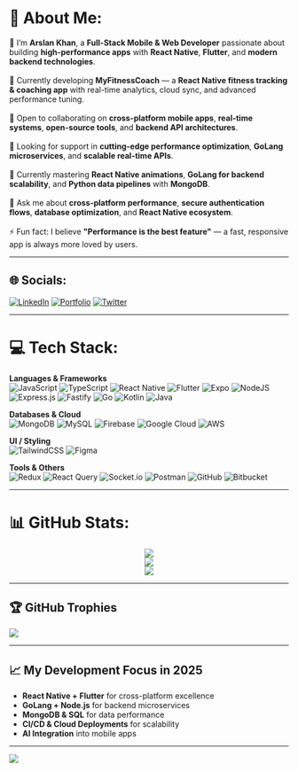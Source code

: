 # 💫 About Me:
🚀 I’m **Arslan Khan**, a **Full-Stack Mobile & Web Developer** passionate about building **high-performance apps** with **React Native**, **Flutter**, and **modern backend technologies**.<br><br>
🔭 Currently developing **MyFitnessCoach** — a **React Native fitness tracking & coaching app** with real-time analytics, cloud sync, and advanced performance tuning.<br><br>
👯 Open to collaborating on **cross-platform mobile apps**, **real-time systems**, **open-source tools**, and **backend API architectures**.<br><br>
🤝 Looking for support in **cutting-edge performance optimization**, **GoLang microservices**, and **scalable real-time APIs**.<br><br>
🌱 Currently mastering **React Native animations**, **GoLang for backend scalability**, and **Python data pipelines** with **MongoDB**.<br><br>
💬 Ask me about **cross-platform performance**, **secure authentication flows**, **database optimization**, and **React Native ecosystem**.<br><br>
⚡ Fun fact: I believe **"Performance is the best feature"** — a fast, responsive app is always more loved by users.

---

## 🌐 Socials:
[![LinkedIn](https://img.shields.io/badge/LinkedIn-%230077B5.svg?logo=linkedin&logoColor=white)](https://linkedin.com/in/arslankhan7006)
[![Portfolio](https://img.shields.io/badge/Portfolio-%23000000.svg?logo=vercel&logoColor=white)](https://yourportfolio.com)
[![Twitter](https://img.shields.io/badge/Twitter-%231DA1F2.svg?logo=Twitter&logoColor=white)](https://twitter.com/yourusername)

---

# 💻 Tech Stack:
**Languages & Frameworks**  
![JavaScript](https://img.shields.io/badge/javascript-%23323330.svg?style=for-the-badge&logo=javascript&logoColor=%23F7DF1E)
![TypeScript](https://img.shields.io/badge/typescript-%23007ACC.svg?style=for-the-badge&logo=typescript&logoColor=white)
![React Native](https://img.shields.io/badge/react_native-%2320232a.svg?style=for-the-badge&logo=react&logoColor=%2361DAFB)
![Flutter](https://img.shields.io/badge/flutter-%2302569B.svg?style=for-the-badge&logo=flutter&logoColor=white)
![Expo](https://img.shields.io/badge/expo-1C1E24?style=for-the-badge&logo=expo&logoColor=#D04A37)
![NodeJS](https://img.shields.io/badge/node.js-6DA55F?style=for-the-badge&logo=node.js&logoColor=white)
![Express.js](https://img.shields.io/badge/express.js-%23404d59.svg?style=for-the-badge&logo=express&logoColor=%2361DAFB)
![Fastify](https://img.shields.io/badge/fastify-%23000000.svg?style=for-the-badge&logo=fastify&logoColor=white)
![Go](https://img.shields.io/badge/go-%2300ADD8.svg?style=for-the-badge&logo=go&logoColor=white)
![Kotlin](https://img.shields.io/badge/kotlin-%237F52FF.svg?style=for-the-badge&logo=kotlin&logoColor=white)
![Java](https://img.shields.io/badge/java-%23ED8B00.svg?style=for-the-badge&logo=openjdk&logoColor=white)

**Databases & Cloud**  
![MongoDB](https://img.shields.io/badge/MongoDB-%234ea94b.svg?style=for-the-badge&logo=mongodb&logoColor=white)
![MySQL](https://img.shields.io/badge/mysql-4479A1.svg?style=for-the-badge&logo=mysql&logoColor=white)
![Firebase](https://img.shields.io/badge/firebase-%23039BE5.svg?style=for-the-badge&logo=firebase)
![Google Cloud](https://img.shields.io/badge/GoogleCloud-%234285F4.svg?style=for-the-badge&logo=google-cloud&logoColor=white)
![AWS](https://img.shields.io/badge/AWS-%23FF9900.svg?style=for-the-badge&logo=amazon-aws&logoColor=white)

**UI / Styling**  
![TailwindCSS](https://img.shields.io/badge/tailwindcss-%2338B2AC.svg?style=for-the-badge&logo=tailwind-css&logoColor=white)
![Figma](https://img.shields.io/badge/figma-%23F24E1E.svg?style=for-the-badge&logo=figma&logoColor=white)

**Tools & Others**  
![Redux](https://img.shields.io/badge/redux-%23593d88.svg?style=for-the-badge&logo=redux&logoColor=white)
![React Query](https://img.shields.io/badge/-React%20Query-FF4154?style=for-the-badge&logo=react%20query&logoColor=white)
![Socket.io](https://img.shields.io/badge/Socket.io-black?style=for-the-badge&logo=socket.io&badgeColor=010101)
![Postman](https://img.shields.io/badge/Postman-FF6C37?style=for-the-badge&logo=postman&logoColor=white)
![GitHub](https://img.shields.io/badge/github-%23121011.svg?style=for-the-badge&logo=github&logoColor=white)
![Bitbucket](https://img.shields.io/badge/bitbucket-%230047B3.svg?style=for-the-badge&logo=bitbucket&logoColor=white)

---

# 📊 GitHub Stats:
<p align="center">
  <img src="https://github-readme-stats.vercel.app/api/pin/?username=appcheet&repo=appcheet&theme=tokyonight" />
  <br/>
  <img src="https://github-readme-streak-stats.herokuapp.com/?user=appcheet&theme=tokyonight" />
  <br/>
  <img src="https://github-readme-stats.vercel.app/api?username=appcheet&show_icons=true&theme=tokyonight" />
</p>

---

## 🏆 GitHub Trophies
![](https://github-profile-trophy.vercel.app/?username=appcheet&theme=nightowl&no-frame=false&no-bg=true&margin-w=4)

---

## 📈 My Development Focus in 2025
- **React Native + Flutter** for cross-platform excellence  
- **GoLang + Node.js** for backend microservices  
- **MongoDB & SQL** for data performance  
- **CI/CD & Cloud Deployments** for scalability  
- **AI Integration** into mobile apps  

---

[![](https://visitcount.itsvg.in/api?id=appcheet&icon=4&color=9)](https://visitcount.itsvg.in)

<!--
SEO Keywords: React Native Developer, Flutter Developer, Full Stack Developer, Backend API Developer, Mobile App Performance, GoLang Developer, Node.js Developer, Fitness App Development, Cross Platform Apps
-->
